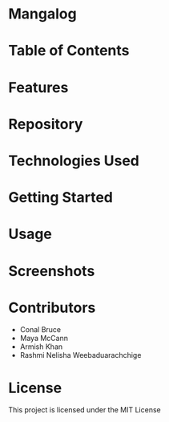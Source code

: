 # Mangalog

# Table of Contents

# Features

# Repository

# Technologies Used


# Getting Started

# Usage

# Screenshots

# Contributors
 - Conal Bruce
 - Maya McCann
 - Armish Khan
 - Rashmi Nelisha Weebaduarachchige

# License 
This project is licensed under the MIT License